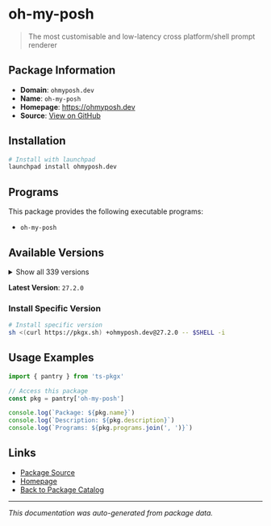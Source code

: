 # oh-my-posh

> The most customisable and low-latency cross platform/shell prompt renderer

## Package Information

- **Domain**: `ohmyposh.dev`
- **Name**: `oh-my-posh`
- **Homepage**: https://ohmyposh.dev
- **Source**: [View on GitHub](https://github.com/pkgxdev/pantry/tree/main/projects/ohmyposh.dev/package.yml)

## Installation

```bash
# Install with launchpad
launchpad install ohmyposh.dev
```

## Programs

This package provides the following executable programs:

- `oh-my-posh`

## Available Versions

<details>
<summary>Show all 339 versions</summary>

- `27.2.0`, `27.1.2`, `27.1.1`, `27.1.0`, `27.0.0`
- `26.26.3`, `26.26.2`, `26.26.1`, `26.26.0`, `26.25.0`
- `26.24.1`, `26.24.0`, `26.23.9`, `26.23.8`, `26.23.7`
- `26.23.6`, `26.23.5`, `26.23.4`, `26.23.3`, `26.23.2`
- `26.23.1`, `26.23.0`, `26.22.3`, `26.22.2`, `26.22.1`
- `26.22.0`, `26.21.0`, `26.20.1`, `26.20.0`, `26.19.2`
- `26.19.1`, `26.19.0`, `26.18.0`, `26.17.3`, `26.17.2`
- `26.17.1`, `26.17.0`, `26.16.1`, `26.16.0`, `26.15.0`
- `26.14.3`, `26.14.2`, `26.14.1`, `26.13.0`, `26.12.0`
- `26.11.0`, `26.10.1`, `26.10.0`, `26.9.0`, `26.8.0`
- `26.7.0`, `26.6.1`, `26.6.0`, `26.5.0`, `26.4.2`
- `26.4.1`, `26.4.0`, `26.3.0`, `26.2.2`, `26.2.1`
- `26.2.0`, `26.1.0`, `26.0.5`, `26.0.4`, `26.0.3`
- `26.0.2`, `26.0.1`, `26.0.0`, `25.23.3`, `25.23.2`
- `25.23.1`, `25.23.0`, `25.22.0`, `25.21.1`, `25.21.0`
- `25.20.1`, `25.20.0`, `25.19.0`, `25.18.0`, `25.17.0`
- `25.16.1`, `25.16.0`, `25.15.0`, `25.14.0`, `25.13.0`
- `25.12.0`, `25.11.2`, `25.11.1`, `25.11.0`, `25.10.2`
- `25.10.1`, `25.10.0`, `25.9.0`, `25.8.0`, `25.7.1`
- `25.7.0`, `25.6.1`, `25.6.0`, `25.5.1`, `25.5.0`
- `25.4.3`, `25.4.2`, `25.4.1`, `25.4.0`, `25.3.0`
- `25.2.1`, `25.2.0`, `25.1.1`, `25.1.0`, `25.0.0`
- `24.19.0`, `24.18.1`, `24.18.0`, `24.17.1`, `24.17.0`
- `24.16.1`, `24.16.0`, `24.15.1`, `24.15.0`, `24.14.0`
- `24.13.1`, `24.13.0`, `24.12.0`, `24.11.4`, `24.11.3`
- `24.11.2`, `24.11.1`, `24.11.0`, `24.10.1`, `24.10.0`
- `24.9.1`, `24.9.0`, `24.8.0`, `24.7.1`, `24.7.0`
- `24.6.5`, `24.6.4`, `24.6.3`, `24.6.2`, `24.6.1`
- `24.6.0`, `24.5.2`, `24.5.1`, `24.5.0`, `24.4.1`
- `24.4.0`, `24.3.0`, `24.2.2`, `24.2.1`, `24.2.0`
- `24.1.0`, `24.0.11`, `24.0.10`, `24.0.9`, `24.0.8`
- `24.0.7`, `24.0.6`, `24.0.5`, `24.0.4`, `24.0.3`
- `24.0.2`, `24.0.1`, `24.0.0`, `23.20.3`, `23.20.2`
- `23.20.1`, `23.20.0`, `23.19.0`, `23.18.0`, `23.17.0`
- `23.16.0`, `23.15.3`, `23.15.2`, `23.15.1`, `23.15.0`
- `23.14.2`, `23.14.1`, `23.14.0`, `23.13.4`, `23.13.3`
- `23.13.2`, `23.13.1`, `23.13.0`, `23.12.0`, `23.11.1`
- `23.11.0`, `23.10.1`, `23.10.0`, `23.9.1`, `23.9.0`
- `23.8.0`, `23.7.2`, `23.7.1`, `23.7.0`, `23.6.8`
- `23.6.7`, `23.6.6`, `23.6.5`, `23.6.4`, `23.6.3`
- `23.6.2`, `23.6.1`, `23.6.0`, `23.5.0`, `23.4.1`
- `23.4.0`, `23.3.3`, `23.3.2`, `23.3.1`, `23.3.0`
- `23.2.1`, `23.2.0`, `23.1.0`, `23.0.2`, `23.0.1`
- `23.0.0`, `22.3.0`, `22.2.0`, `22.1.0`, `22.0.3`
- `22.0.2`, `22.0.1`, `22.0.0`, `21.28.0`, `21.27.0`
- `21.26.4`, `21.26.3`, `21.26.2`, `21.26.1`, `21.26.0`
- `21.25.0`, `21.24.0`, `21.23.6`, `21.23.5`, `21.23.4`
- `21.23.3`, `21.23.2`, `21.23.1`, `21.23.0`, `21.22.0`
- `21.21.3`, `21.21.2`, `21.21.1`, `21.21.0`, `21.20.2`
- `21.20.1`, `21.20.0`, `21.19.0`, `21.18.2`, `21.18.1`
- `21.18.0`, `21.17.2`, `21.17.1`, `21.17.0`, `21.16.2`
- `21.16.1`, `21.16.0`, `21.15.1`, `21.15.0`, `21.14.0`
- `21.13.1`, `21.13.0`, `21.12.1`, `21.12.0`, `21.11.0`
- `21.10.3`, `21.10.2`, `21.10.1`, `21.10.0`, `21.9.1`
- `21.9.0`, `21.8.0`, `21.7.0`, `21.6.0`, `21.5.0`
- `21.4.0`, `21.3.0`, `21.2.2`, `21.2.1`, `21.2.0`
- `21.1.0`, `21.0.1`, `21.0.0`, `20.2.3`, `20.2.2`
- `20.2.1`, `20.2.0`, `20.1.0`, `20.0.2`, `20.0.1`
- `20.0.0`, `19.32.0`, `19.31.0`, `19.30.0`, `19.29.1`
- `19.29.0`, `19.28.0`, `19.27.0`, `19.26.1`, `19.26.0`
- `19.25.0`, `19.24.3`, `19.24.2`, `19.24.1`, `19.24.0`
- `19.23.1`, `19.23.0`, `19.22.0`, `19.21.1`, `19.21.0`
- `19.20.0`, `19.19.0`, `19.18.1`, `19.18.0`, `19.17.2`
- `19.17.1`, `19.17.0`, `19.16.2`, `19.16.1`, `19.16.0`
- `19.15.1`, `19.15.0`, `19.14.0`, `19.13.0`, `19.12.0`
- `19.11.7`, `19.11.6`, `19.11.5`, `19.11.4`, `19.11.3`
- `19.11.2`, `19.11.1`, `19.11.0`, `19.10.0`, `19.9.0`
- `19.8.3`, `19.8.2`, `19.8.1`, `19.8.0`

</details>

**Latest Version**: `27.2.0`

### Install Specific Version

```bash
# Install specific version
sh <(curl https://pkgx.sh) +ohmyposh.dev@27.2.0 -- $SHELL -i
```

## Usage Examples

```typescript
import { pantry } from 'ts-pkgx'

// Access this package
const pkg = pantry['oh-my-posh']

console.log(`Package: ${pkg.name}`)
console.log(`Description: ${pkg.description}`)
console.log(`Programs: ${pkg.programs.join(', ')}`)
```

## Links

- [Package Source](https://github.com/pkgxdev/pantry/tree/main/projects/ohmyposh.dev/package.yml)
- [Homepage](https://ohmyposh.dev)
- [Back to Package Catalog](../../package-catalog.md)

---

*This documentation was auto-generated from package data.*
